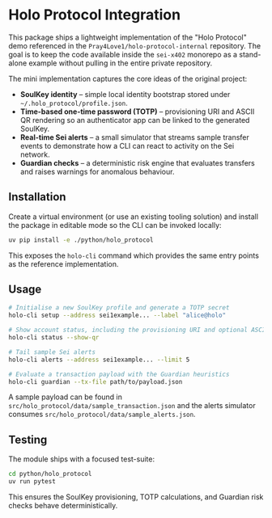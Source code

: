 # Holo Protocol Integration

This package ships a lightweight implementation of the "Holo Protocol" demo referenced in the
`Pray4Love1/holo-protocol-internal` repository.  The goal is to keep the code available inside the
`sei-x402` monorepo as a stand-alone example without pulling in the entire private repository.

The mini implementation captures the core ideas of the original project:

* **SoulKey identity** – simple local identity bootstrap stored under `~/.holo_protocol/profile.json`.
* **Time-based one-time password (TOTP)** – provisioning URI and ASCII QR rendering so an authenticator
  app can be linked to the generated SoulKey.
* **Real-time Sei alerts** – a small simulator that streams sample transfer events to demonstrate how a
  CLI can react to activity on the Sei network.
* **Guardian checks** – a deterministic risk engine that evaluates transfers and raises warnings for
  anomalous behaviour.

## Installation

Create a virtual environment (or use an existing tooling solution) and install the package in editable
mode so the CLI can be invoked locally:

```bash
uv pip install -e ./python/holo_protocol
```

This exposes the `holo-cli` command which provides the same entry points as the reference
implementation.

## Usage

```bash
# Initialise a new SoulKey profile and generate a TOTP secret
holo-cli setup --address sei1example... --label "alice@holo"

# Show account status, including the provisioning URI and optional ASCII QR code
holo-cli status --show-qr

# Tail sample Sei alerts
holo-cli alerts --address sei1example... --limit 5

# Evaluate a transaction payload with the Guardian heuristics
holo-cli guardian --tx-file path/to/payload.json
```

A sample payload can be found in `src/holo_protocol/data/sample_transaction.json` and the alerts
simulator consumes `src/holo_protocol/data/sample_alerts.json`.

## Testing

The module ships with a focused test-suite:

```bash
cd python/holo_protocol
uv run pytest
```

This ensures the SoulKey provisioning, TOTP calculations, and Guardian risk checks behave deterministically.
